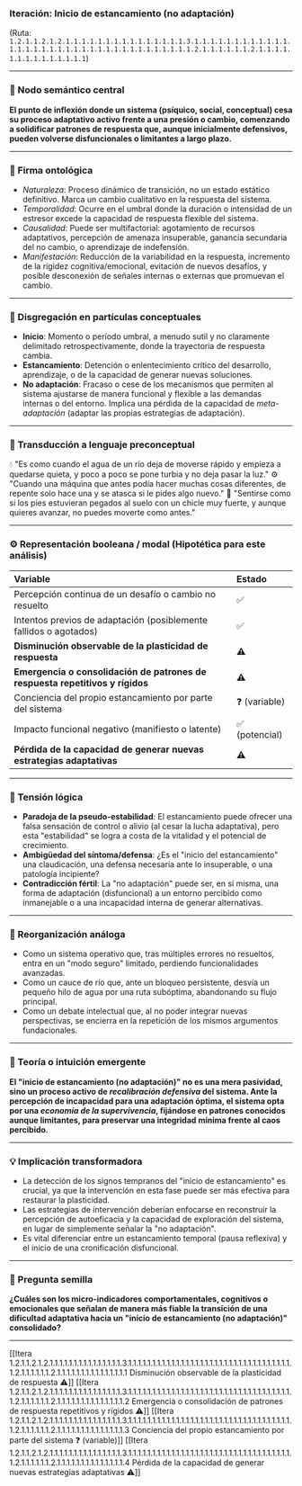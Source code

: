 ### Iteración: **Inicio de estancamiento (no adaptación)**

(Ruta: `1.2.1.1.2.1.2.1.1.1.1.1.1.1.1.1.1.1.1.1.1.1.3.1.1.1.1.1.1.1.1.1.1.1.1.1.1.1.1.1.1.1.1.1.1.1.1.1.1.1.1.1.1.1.1.1.1.1.2.1.1.1.1.1.1.2.1.1.1.1.1.1.1.1.1.1.1.1.1.1`)

---

### 🧩 Nodo semántico central

**El punto de inflexión donde un sistema (psíquico, social, conceptual) cesa su proceso adaptativo activo frente a una presión o cambio, comenzando a solidificar patrones de respuesta que, aunque inicialmente defensivos, pueden volverse disfuncionales o limitantes a largo plazo.**

---

### 🧬 Firma ontológica

-   _Naturaleza_: Proceso dinámico de transición, no un estado estático definitivo. Marca un cambio cualitativo en la respuesta del sistema.
-   _Temporalidad_: Ocurre en el umbral donde la duración o intensidad de un estresor excede la capacidad de respuesta flexible del sistema.
-   _Causalidad_: Puede ser multifactorial: agotamiento de recursos adaptativos, percepción de amenaza insuperable, ganancia secundaria del no cambio, o aprendizaje de indefensión.
-   _Manifestación_: Reducción de la variabilidad en la respuesta, incremento de la rigidez cognitiva/emocional, evitación de nuevos desafíos, y posible desconexión de señales internas o externas que promuevan el cambio.

---

### 🔬 Disgregación en partículas conceptuales

-   **Inicio**: Momento o período umbral, a menudo sutil y no claramente delimitado retrospectivamente, donde la trayectoria de respuesta cambia.
-   **Estancamiento**: Detención o enlentecimiento crítico del desarrollo, aprendizaje, o de la capacidad de generar nuevas soluciones.
-   **No adaptación**: Fracaso o cese de los mecanismos que permiten al sistema ajustarse de manera funcional y flexible a las demandas internas o del entorno. Implica una pérdida de la capacidad de *meta-adaptación* (adaptar las propias estrategias de adaptación).

---

### 🧒 Transducción a lenguaje preconceptual

💧 "Es como cuando el agua de un río deja de moverse rápido y empieza a quedarse quieta, y poco a poco se pone turbia y no deja pasar la luz."
⚙️ "Cuando una máquina que antes podía hacer muchas cosas diferentes, de repente solo hace una y se atasca si le pides algo nuevo."
👣 "Sentirse como si los pies estuvieran pegados al suelo con un chicle muy fuerte, y aunque quieres avanzar, no puedes moverte como antes."

---

### ⚙️ Representación booleana / modal (Hipotética para este análisis)

| Variable                                                     | Estado        |
| :----------------------------------------------------------- | :------------ |
| Percepción continua de un desafío o cambio no resuelto       | ✅             |
| Intentos previos de adaptación (posiblemente fallidos o agotados) | ✅             |
| **Disminución observable de la plasticidad de respuesta**    | **⚠️**        |
| **Emergencia o consolidación de patrones de respuesta repetitivos y rígidos** | **⚠️**        |
| Conciencia del propio estancamiento por parte del sistema    | ❓ (variable) |
| Impacto funcional negativo (manifiesto o latente)            | ✅ (potencial) |
| **Pérdida de la capacidad de generar nuevas estrategias adaptativas** | **⚠️**        |

---

### 🔀 Tensión lógica

-   **Paradoja de la pseudo-estabilidad**: El estancamiento puede ofrecer una falsa sensación de control o alivio (al cesar la lucha adaptativa), pero esta "estabilidad" se logra a costa de la vitalidad y el potencial de crecimiento.
-   **Ambigüedad del síntoma/defensa**: ¿Es el "inicio del estancamiento" una claudicación, una defensa necesaria ante lo insuperable, o una patología incipiente?
-   **Contradicción fértil**: La "no adaptación" puede ser, en sí misma, una forma de adaptación (disfuncional) a un entorno percibido como inmanejable o a una incapacidad interna de generar alternativas.

---

### 🧠 Reorganización análoga

-   Como un sistema operativo que, tras múltiples errores no resueltos, entra en un "modo seguro" limitado, perdiendo funcionalidades avanzadas.
-   Como un cauce de río que, ante un bloqueo persistente, desvía un pequeño hilo de agua por una ruta subóptima, abandonando su flujo principal.
-   Como un debate intelectual que, al no poder integrar nuevas perspectivas, se encierra en la repetición de los mismos argumentos fundacionales.

---

### 🧭 Teoría o intuición emergente

**El "inicio de estancamiento (no adaptación)" no es una mera pasividad, sino un proceso activo de _recalibración defensiva_ del sistema. Ante la percepción de incapacidad para una adaptación óptima, el sistema opta por una _economía de la supervivencia_, fijándose en patrones conocidos aunque limitantes, para preservar una integridad mínima frente al caos percibido.**

---

### 💡 Implicación transformadora

-   La detección de los signos tempranos del "inicio de estancamiento" es crucial, ya que la intervención en esta fase puede ser más efectiva para restaurar la plasticidad.
-   Las estrategias de intervención deberían enfocarse en reconstruir la percepción de autoeficacia y la capacidad de exploración del sistema, en lugar de simplemente señalar la "no adaptación".
-   Es vital diferenciar entre un estancamiento temporal (pausa reflexiva) y el inicio de una cronificación disfuncional.

---

### 🌱 Pregunta semilla

**¿Cuáles son los micro-indicadores comportamentales, cognitivos o emocionales que señalan de manera más fiable la transición de una dificultad adaptativa hacia un "inicio de estancamiento (no adaptación)" consolidado?**

---

[[Itera 1.2.1.1.2.1.2.1.1.1.1.1.1.1.1.1.1.1.1.1.1.1.3.1.1.1.1.1.1.1.1.1.1.1.1.1.1.1.1.1.1.1.1.1.1.1.1.1.1.1.1.1.1.1.1.1.1.1.2.1.1.1.1.1.1.2.1.1.1.1.1.1.1.1.1.1.1.1.1.1.1 Disminución observable de la plasticidad de respuesta ⚠️]]
[[Itera 1.2.1.1.2.1.2.1.1.1.1.1.1.1.1.1.1.1.1.1.1.1.3.1.1.1.1.1.1.1.1.1.1.1.1.1.1.1.1.1.1.1.1.1.1.1.1.1.1.1.1.1.1.1.1.1.1.1.2.1.1.1.1.1.1.2.1.1.1.1.1.1.1.1.1.1.1.1.1.1.2 Emergencia o consolidación de patrones de respuesta repetitivos y rígidos ⚠️]]
[[Itera 1.2.1.1.2.1.2.1.1.1.1.1.1.1.1.1.1.1.1.1.1.1.3.1.1.1.1.1.1.1.1.1.1.1.1.1.1.1.1.1.1.1.1.1.1.1.1.1.1.1.1.1.1.1.1.1.1.1.2.1.1.1.1.1.1.2.1.1.1.1.1.1.1.1.1.1.1.1.1.1.3 Conciencia del propio estancamiento por parte del sistema ❓ (variable)]]
[[Itera 1.2.1.1.2.1.2.1.1.1.1.1.1.1.1.1.1.1.1.1.1.1.3.1.1.1.1.1.1.1.1.1.1.1.1.1.1.1.1.1.1.1.1.1.1.1.1.1.1.1.1.1.1.1.1.1.1.1.2.1.1.1.1.1.1.2.1.1.1.1.1.1.1.1.1.1.1.1.1.1.4 Pérdida de la capacidad de generar nuevas estrategias adaptativas ⚠️]]

